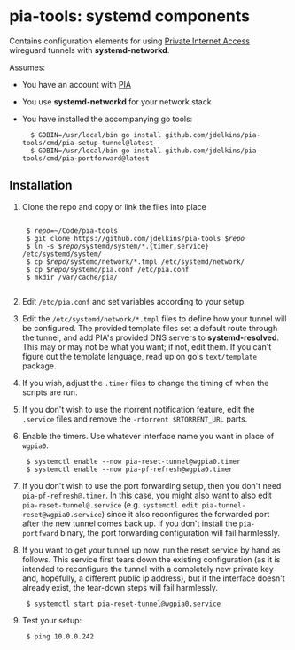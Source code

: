 # pia-tools: systemd components

Contains configuration elements for using [Private Internet Access][PIA] wireguard tunnels with
**systemd-networkd**.

Assumes:

- You have an account with [PIA][]
- You use **systemd-networkd** for your network stack
- You have installed the accompanying go tools:

        $ GOBIN=/usr/local/bin go install github.com/jdelkins/pia-tools/cmd/pia-setup-tunnel@latest
        $ GOBIN=/usr/local/bin go install github.com/jdelkins/pia-tools/cmd/pia-portforward@latest

[PIA]: https://privateinternetaccess.com

## Installation

1. Clone the repo and copy or link the files into place

    <pre><code>
    $ <i>repo</i>=~/Code/pia-tools
    $ git clone https://github.com/jdelkins/pia-tools $<i>repo</i>
    $ ln -s $<i>repo</i>/systemd/system/*.{timer,service} /etc/systemd/system/
    $ cp $<i>repo</i>/systemd/network/*.tmpl /etc/systemd/network/
    $ cp $<i>repo</i>/systemd/pia.conf /etc/pia.conf
    $ mkdir /var/cache/pia/
    </code></pre>

2. Edit `/etc/pia.conf` and set variables according to your setup.

3. Edit the `/etc/systemd/network/*.tmpl` files to define how your tunnel will
   be configured. The provided template files set a default route through the
   tunnel, and add PIA's provided DNS servers to **systemd-resolved**. This may
   or may not be what you want; if not, edit them. If you can't figure out the
   template language, read up on go's `text/template` package.

4. If you wish, adjust the `.timer` files to change the timing of when the
   scripts are run.

5. If you don't wish to use the rtorrent notification feature, edit the
   `.service` files and remove the `-rtorrent $RTORRENT_URL` parts.

6. Enable the timers. Use whatever interface name you want in place of `wgpia0`.

        $ systemctl enable --now pia-reset-tunnel@wgpia0.timer
        $ systemctl enable --now pia-pf-refresh@wgpia0.timer

7. If you don't wish to use the port forwarding setup, then you don't need
   `pia-pf-refresh@.timer`. In this case, you might also want to also edit
   `pia-reset-tunnel@.service` (e.g. `systemctl edit pia-tunnel-reset@wgpia0.service`)
   since it also reconfigures the forwarded port after the new tunnel comes
   back up. If you don't install the `pia-portfward` binary, the port
   forwarding configuration will fail harmlessly.

8. If you want to get your tunnel up now, run the reset service by hand as
   follows. This service first tears down the existing configuration (as it is
   intended to reconfigure the tunnel with a completely new private key and,
   hopefully, a different public ip address), but if the interface doesn't
   already exist, the tear-down steps will fail harmlessly.

        $ systemctl start pia-reset-tunnel@wgpia0.service

9. Test your setup:

        $ ping 10.0.0.242

